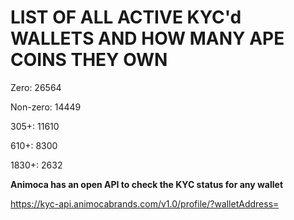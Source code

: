 # LIST OF ALL ACTIVE KYC'd WALLETS AND HOW MANY APE COINS THEY OWN

Zero: 26564

Non-zero: 14449

305+: 11610

610+: 8300

1830+: 2632

**Animoca has an open API to check the KYC status for any wallet**

https://kyc-api.animocabrands.com/v1.0/profile/?walletAddress=
